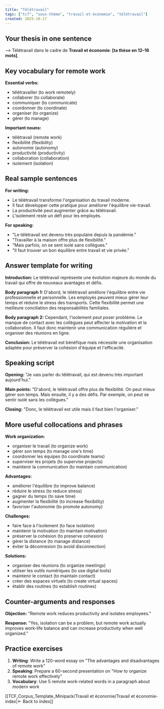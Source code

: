 ```yaml
---
title: "Télétravail"
tags: ["tcf", "sous-thème", "travail-et-économie", "télétravail"]
created: 2025-10-17
---
```


## Your thesis in one sentence
⟶ Télétravail dans le cadre de **Travail et économie**: __[ta thèse en 12–16 mots]__.

## Key vocabulary for remote work

**Essential verbs:**
- télétravailler (to work remotely)
- collaborer (to collaborate)
- communiquer (to communicate)
- coordonner (to coordinate)
- organiser (to organize)
- gérer (to manage)

**Important nouns:**
- télétravail (remote work)
- flexibilité (flexibility)
- autonomie (autonomy)
- productivité (productivity)
- collaboration (collaboration)
- isolement (isolation)

## Real sample sentences

**For writing:**
- Le télétravail transforme l'organisation du travail moderne.
- Il faut développer cette pratique pour améliorer l'équilibre vie-travail.
- La productivité peut augmenter grâce au télétravail.
- L'isolement reste un défi pour les employés.

**For speaking:**
- "Le télétravail est devenu très populaire depuis la pandémie."
- "Travailler à la maison offre plus de flexibilité."
- "Mais parfois, on se sent isolé sans collègues."
- "Il faut trouver un bon équilibre entre travail et vie privée."

## Answer template for writing

**Introduction:**
Le télétravail représente une évolution majeure du monde du travail qui offre de nouveaux avantages et défis.

**Body paragraph 1:**
D'abord, le télétravail améliore l'équilibre entre vie professionnelle et personnelle. Les employés peuvent mieux gérer leur temps et réduire le stress des transports. Cette flexibilité permet une meilleure conciliation des responsabilités familiales.

**Body paragraph 2:**
Cependant, l'isolement peut poser problème. Le manque de contact avec les collègues peut affecter la motivation et la collaboration. Il faut donc maintenir une communication régulière et organiser des réunions en ligne.

**Conclusion:**
Le télétravail est bénéfique mais nécessite une organisation adaptée pour préserver la cohésion d'équipe et l'efficacité.

## Speaking script

**Opening:**
"Je vais parler du télétravail, qui est devenu très important aujourd'hui."

**Main points:**
"D'abord, le télétravail offre plus de flexibilité. On peut mieux gérer son temps. Mais ensuite, il y a des défis. Par exemple, on peut se sentir isolé sans les collègues."

**Closing:**
"Donc, le télétravail est utile mais il faut bien l'organiser."

## More useful collocations and phrases

**Work organization:**
- organiser le travail (to organize work)
- gérer son temps (to manage one's time)
- coordonner les équipes (to coordinate teams)
- superviser les projets (to supervise projects)
- maintenir la communication (to maintain communication)

**Advantages:**
- améliorer l'équilibre (to improve balance)
- réduire le stress (to reduce stress)
- gagner du temps (to save time)
- augmenter la flexibilité (to increase flexibility)
- favoriser l'autonomie (to promote autonomy)

**Challenges:**
- faire face à l'isolement (to face isolation)
- maintenir la motivation (to maintain motivation)
- préserver la cohésion (to preserve cohesion)
- gérer la distance (to manage distance)
- éviter la déconnexion (to avoid disconnection)

**Solutions:**
- organiser des réunions (to organize meetings)
- utiliser les outils numériques (to use digital tools)
- maintenir le contact (to maintain contact)
- créer des espaces virtuels (to create virtual spaces)
- établir des routines (to establish routines)

## Counter-arguments and responses

**Objection:** "Remote work reduces productivity and isolates employees."

**Response:** "Yes, isolation can be a problem, but remote work actually improves work-life balance and can increase productivity when well organized."

## Practice exercises

1. **Writing**: Write a 120-word essay on "The advantages and disadvantages of remote work"
2. **Speaking**: Prepare a 60-second presentation on "How to organize remote work effectively"
3. **Vocabulary**: Use 5 remote work-related words in a paragraph about modern work

[[TCF_Corpus_Template_Minipack/Travail et économie/Travail et économie-index|← Back to index]]